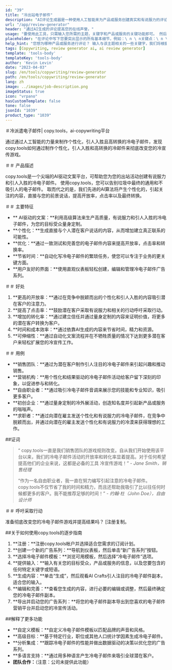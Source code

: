 ```yaml
---
id: "39"
title: "冷出站电子邮件"
description: "AI评论生成器是一种使用人工智能来为产品或服务创建真实和有说服力的评论的工具。 通过基于给定的主题或关键字生成现实，连贯和引人入胜的评论来节省时间和精力，以增强您的在线形象和信誉。"
url: "/app/review-generator"
header: "通过AI生成的评论提高您的在线声誉。"
usage: "要使用此工具，只需输入您所需的主题，关键字和产品或服务的关键功能即可。 然后，AI评论生成器将根据您的输入创建结构良好，独特和有说服力的评论。"
placeholder: "在评论中写下您要突出显示的所有基本细节，例如：\ n \ n关键点：\ n \ n1。 优秀的客户服务\ n2。 高质量产品\ n3。 快速运输\ n \ n关键字：客户服务，产品质量，运输\ n \ n"
help_hint: "您想为哪种产品或服务进行评论？ 输入与该主题相关的一些关键字，我们将根据您的输入创建引人注目的评论。 建议在评论中列出您要突出的要点。"
tags: [Copywriting, review generator ai, ai review generator]
template: 'tools-body'
templateKey: 'tools-body'
author: 'Kevin Levin'
date: "2023-04-03"
slug: /en/tools/copywriting/review-generator
path: /en/tools/copywriting/review-generator
lang: zh
image: ../images/job-description.png
imageStatus: true
icon: "vrpano"
hasCustomTemplate: false
tone: false
jsonId: "1039"
product_type: "1039"
---
```

＃冷派遣电子邮件|  copy.tools，ai-copywriting平台

通过通过人工智能的力量来制作个性化，引人入胜且高转换的冷电子邮件，发现copy.tools如何通过制作个性化，引人入胜和高转换的冷邮件来彻底改变您的冷宣传游戏。

＃＃ 产品描述

copy.tools是一个尖端的AI驱动文案平台，可帮助您为您的出站活动创建有说服力和引人入胜的冷电子邮件。 使用copy.tools，您可以告别垃圾中最终的通用和不吸引人的电子邮件。 取而代之的是，我们先进的AI算法将产生个性化的，引起关注的内容，直接与您的前景说话，提高开放率，点击率以及最终转换。

＃＃ 主要特征

 -  ** AI驱动的文案：**利用高级算法来生产高质量，有说服力和引人入胜的冷电子邮件，为您的目标受众量身定制。
  -  **个性化：**生成直接与个人潜在客户说话的内容，从而增加建立真正联系的可能性。
  -  **优化：**通过一致测试和完善您的电子邮件内容来提高开放率，点击率和转换率。
  -  **节省时间：**自动化写冷电子邮件的繁琐任务，使您可以专注于业务的更关键方面。
  -  **用户友好的界面：**使用直观仪表板轻松创建，编辑和管理冷电子邮件广告系列。

＃＃ 好处

1. **更高的开放率：**通过在竞争中脱颖而出的个性化和引人入胜的内容吸引潜在客户的注意力。
 2. **提高了点击率：**鼓励潜在客户采取有说服力和相关的行动呼吁采取行动。
 3. **增加的转化率：**通过建立信任并通过量身定制的内容来证明价值，将更多的潜在客户转换为客户。
 4. **时间和成本效率：**通过依靠AI生成的内容来节省时间，精力和资源。
 5. **可伸缩性：**通过自动化文案流程并在不牺牲质量的情况下达到更多潜在客户来轻松扩展您的冷宣传工作。

＃＃ 用例

 -  **销售团队：**通过为潜在客户制作引人注目的冷电子邮件来引起兴趣和推动销售。
  -  **营销机构：**用个性化和结果驱动的冷电子邮件活动给客户留下深刻的印象，以促进参与和转化。
  -  **自由职业者：**通过吸引冷电子邮件音调来展示您的技能和专业知识，吸引更多客户。
  -  **初创企业：**通过量身定制的冷外展活动，创造知名度并引起新产品或服务的嗡嗡声。
  -  **求职者：**通过向潜在雇主发送个性化和有说服力的冷电子邮件，在竞争中脱颖而出，并通过向潜在的雇主发送个性化和有说服力的冷漠来获得理想的工作。

##证词

>“ copy.tools一直是我们销售团队的游戏规则改变。自从我们开始使用该平台以来，我们的冷电子邮件活动的开放率和转化率显着提高。对于任何希望提高他们的企业来说，这都是必备的工具 冷宣传游戏！”  -  _Jane Smith，销售经理_
 >
 >“作为一名自由职业者，我一直在努力编写引起注意的冷电子邮件。copy.tools不仅节省了我的时间和精力，而且还帮助我吸引了比以往任何时候都更多的客户。我不能推荐足够的时间！”  -  _约翰·杜（John Doe），自由设计师_

＃＃ 呼吁采取行动

准备彻底改变您的冷电子邮件游戏并提高结果吗？  [注册复制。

##关于如何使用copy.tools的逐步指南

1. **注册：**注册copy.tools帐户并选择适合您需求的订阅计划。
 2. **创建一个新的广告系列：**导航到仪表板，然后单击“新广告系列”按钮。
 3. **选择冷电子邮件模板：**浏览可用模板，然后选择“冷电子邮件”选项。
 4. **提供输入：**输入有关您的目标受众，产品或服务的信息，以及您要包含的任何特定关键字或短语。
 5. **生成内容：**单击“生成”，然后观看AI Crafts引人注目的冷电子邮件副本，适合您的输入。
 6. **编辑和完善：**查看您生成的内容，进行必要的编辑或调整，然后最终确定您的冷电子邮件副本。
 7. **导出并启动您的广告系列：**将您的电子邮件副本导出到您喜欢的电子邮件营销平台并启动您的冷宣传活动。

##解释了更多功能

 -  **自定义模板：**自定义冷电子邮件模板以匹配品牌的声音和风格。
  -  **高级目标：**基于特定行业，职位或其他人口统计学因素生成冷电子邮件。
  -  **分析集成：**跟踪冷电子邮件的性能并做出数据驱动的决策以优化您的广告系列。
  -  **多语言支持：**通过用多种语言产生冷电子邮件来吸引全球潜在客户。
  -  **团队合作：**（注意：公司未提供此功能）
